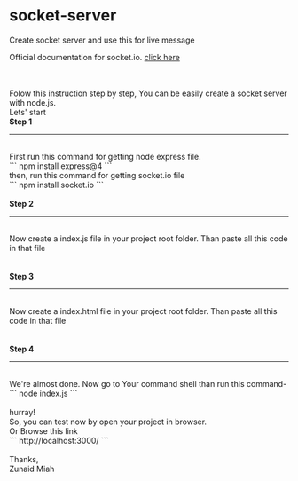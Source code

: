 # socket-server
Create socket server and use this for live message

Official documentation for socket.io. [click here](https://socket.io/docs/v4/)

<br>
<br>
Folow this instruction step by step, You can be easily create a socket server with node.js.<br>
Lets' start<br>
<b>Step 1</b><hr><br>
First run this command for getting node express file.<br>
```
npm install express@4
```
<br>
then, run this command for getting socket.io file
<br>
```
npm install socket.io
```
<br>
<br>
<b>Step 2</b><hr><br>
Now create a index.js file in your project root folder. Than paste all this code in that file <br>

<br>
<br>
<b>Step 3</b><hr><br>
Now create a index.html file in your project root folder. Than paste all this code in that file <br>

<br>
<br>
<b>Step 4</b><hr><br>
We're almost done. Now go to Your command shell than run this command- <br>
 ```
 node index.js
 ```
 <br>
 <br>
 hurray!<br>
 So, you can test now by open your project in browser. <br>
 Or Browse this link<br>
 ```
 http://localhost:3000/
 ```
 <br><br>
 Thanks,<br>Zunaid Miah<br>
